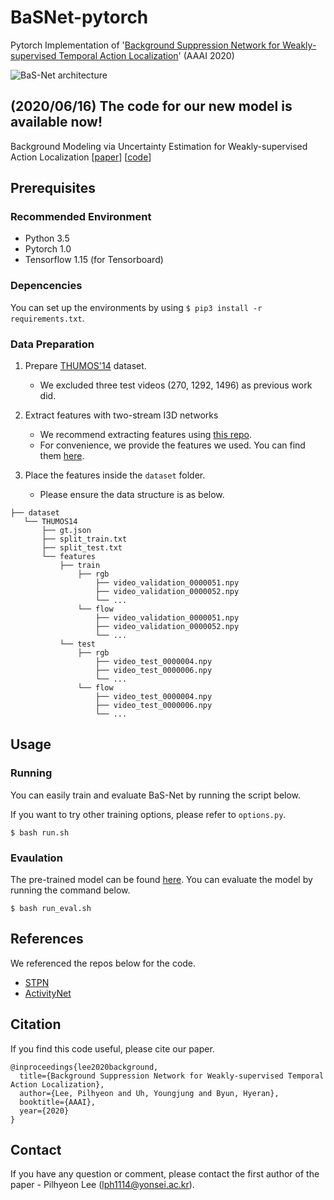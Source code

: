 # BaSNet-pytorch
Pytorch Implementation of '[Background Suppression Network for Weakly-supervised Temporal Action Localization](https://arxiv.org/abs/1911.09963)' (AAAI 2020)

![BaS-Net architecture](https://user-images.githubusercontent.com/16102333/78222568-69945500-7500-11ea-9468-22b1da6d1d77.png)

## (2020/06/16) The code for our new model is available now!
Background Modeling via Uncertainty Estimation for Weakly-supervised Action Localization
[[paper](https://arxiv.org/abs/2006.07006)]
[[code](https://github.com/Pilhyeon/Background-Modeling-via-Uncertainty-Estimation)]

## Prerequisites
### Recommended Environment
* Python 3.5
* Pytorch 1.0
* Tensorflow 1.15 (for Tensorboard)

### Depencencies
You can set up the environments by using `$ pip3 install -r requirements.txt`.

### Data Preparation
1. Prepare [THUMOS'14](https://www.crcv.ucf.edu/THUMOS14/) dataset.
    - We excluded three test videos (270, 1292, 1496) as previous work did.

2. Extract features with two-stream I3D networks
    - We recommend extracting features using [this repo](https://github.com/piergiaj/pytorch-i3d).
    - For convenience, we provide the features we used. You can find them [here](https://drive.google.com/open?id=1NsVN2SPYEcS6sDnN4sfv2cAl0B0I8sp3).
    
3. Place the features inside the `dataset` folder.
    - Please ensure the data structure is as below.
   
~~~~
├── dataset
   └── THUMOS14
       ├── gt.json
       ├── split_train.txt
       ├── split_test.txt
       └── features
           ├── train
               ├── rgb
                   ├── video_validation_0000051.npy
                   ├── video_validation_0000052.npy
                   └── ...
               └── flow
                   ├── video_validation_0000051.npy
                   ├── video_validation_0000052.npy
                   └── ...
           └── test
               ├── rgb
                   ├── video_test_0000004.npy
                   ├── video_test_0000006.npy
                   └── ...
               └── flow
                   ├── video_test_0000004.npy
                   ├── video_test_0000006.npy
                   └── ...
~~~~

## Usage

### Running
You can easily train and evaluate BaS-Net by running the script below.

If you want to try other training options, please refer to `options.py`.

~~~~
$ bash run.sh
~~~~

### Evaulation
The pre-trained model can be found [here](https://drive.google.com/open?id=1W7HEOM5Mm8uUPxUxgsi2u62SPUftndiZ).
You can evaluate the model by running the command below.

~~~~
$ bash run_eval.sh
~~~~

## References
We referenced the repos below for the code.

* [STPN](https://github.com/bellos1203/STPN)
* [ActivityNet](https://github.com/activitynet/ActivityNet)

## Citation
If you find this code useful, please cite our paper.

~~~~
@inproceedings{lee2020background,
  title={Background Suppression Network for Weakly-supervised Temporal Action Localization},
  author={Lee, Pilhyeon and Uh, Youngjung and Byun, Hyeran},
  booktitle={AAAI},
  year={2020}
}
~~~~

## Contact
If you have any question or comment, please contact the first author of the paper - Pilhyeon Lee (lph1114@yonsei.ac.kr).
